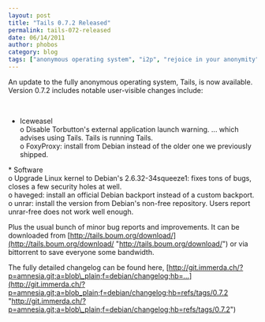 ```yaml
---
layout: post
title: "Tails 0.7.2 Released"
permalink: tails-072-released
date: 06/14/2011
author: phobos
category: blog
tags: ["anonymous operating system", "i2p", "rejoice in your anonymity", "tails", "tor"]
---
```


An update to the fully anonymous operating system, Tails, is now available. Version 0.7.2 includes notable user-visible changes include:

<cite><br>
 * Iceweasel<br>
          o Disable Torbutton's external application launch warning. ... which advises using Tails. Tails is running Tails.<br>
          o FoxyProxy: install from Debian instead of the older one we previously shipped.</cite>

\* Software  
 o Upgrade Linux kernel to Debian's 2.6.32-34squeeze1: fixes tons of bugs, closes a few security holes at well.  
 o haveged: install an official Debian backport instead of a custom backport.  
 o unrar: install the version from Debian's non-free repository. Users report unrar-free does not work well enough.

Plus the usual bunch of minor bug reports and improvements. It can be downloaded from [http://tails.boum.org/download/](http://tails.boum.org/download/ "http://tails.boum.org/download/") or via bittorrent to save everyone some bandwidth.

The fully detailed changelog can be found here, [http://git.immerda.ch/?p=amnesia.git;a=blob\_plain;f=debian/changelog;hb=...](http://git.immerda.ch/?p=amnesia.git;a=blob_plain;f=debian/changelog;hb=refs/tags/0.7.2 "http://git.immerda.ch/?p=amnesia.git;a=blob\_plain;f=debian/changelog;hb=refs/tags/0.7.2")

